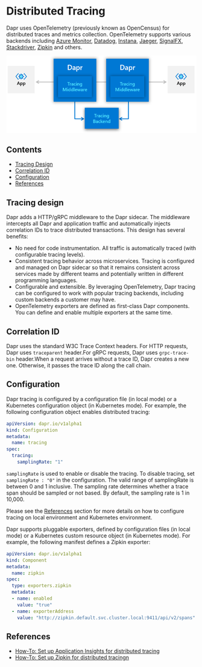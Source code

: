 # Distributed Tracing

Dapr uses OpenTelemetry (previously known as OpenCensus) for distributed traces and metrics collection. OpenTelemetry supports various backends including [Azure Monitor](https://azure.microsoft.com/en-us/services/monitor/), [Datadog](https://www.datadoghq.com), [Instana](https://www.instana.com), [Jaeger](https://www.jaegertracing.io/), [SignalFX](https://www.signalfx.com/), [Stackdriver](https://cloud.google.com/stackdriver), [Zipkin](https://zipkin.io) and others.

![Tracing](../../images/tracing.png)

## Contents

- [Tracing Design](#tracing-design)
- [Correlation ID](#correlation-id)
- [Configuration](#configuration)
- [References](#references)

## Tracing design

Dapr adds a HTTP/gRPC middleware to the Dapr sidecar. The middleware intercepts all Dapr and application traffic and automatically injects correlation IDs to trace distributed transactions. This design has several benefits:

* No need for code instrumentation. All traffic is automatically traced (with configurable tracing levels).
* Consistent tracing behavior across microservices. Tracing is configured and managed on Dapr sidecar so that it remains consistent across services made by different teams and potentially written in different programming languages.
* Configurable and extensible. By leveraging OpenTelemetry, Dapr tracing can be configured to work with popular tracing backends, including custom backends a customer may have.
* OpenTelemetry exporters are defined as first-class Dapr components. You can define and enable multiple exporters at the same time.

## Correlation ID

Dapr uses the standard W3C Trace Context headers. For HTTP requests, Dapr uses `traceparent` header.For gRPC requests, Dapr uses `grpc-trace-bin` header.When a request arrives without a trace ID, Dapr creates a new one. Otherwise, it passes the trace ID along the call chain.

## Configuration

Dapr tracing is configured by a configuration file (in local mode) or a Kubernetes configuration object (in Kubernetes mode). For example, the following configuration object enables distributed tracing:

```yaml
apiVersion: dapr.io/v1alpha1
kind: Configuration
metadata:
  name: tracing
spec:
  tracing:
    samplingRate: "1"
```

`samplingRate` is used to enable or disable the tracing. To disable tracing,
set `samplingRate : "0"` in the configuration. The valid range of samplingRate is between 0 and 1 inclusive. The sampling rate determines whether a trace span should be sampled or not based. By default, the sampling rate is 1 in 10,000.

Please see the [References](#references) section for more details on how to configure tracing on local environment and Kubernetes environment.

Dapr supports pluggable exporters, defined by configuration files (in local mode) or a Kubernetes custom resource object (in Kubernetes mode). For example, the following manifest defines a Zipkin exporter:

```yaml
apiVersion: dapr.io/v1alpha1
kind: Component
metadata:
  name: zipkin
spec:
  type: exporters.zipkin
  metadata:
  - name: enabled
    value: "true"
  - name: exporterAddress
    value: "http://zipkin.default.svc.cluster.local:9411/api/v2/spans"
```

## References

* [How-To: Set up Application Insights for distributed tracing](../../howto/diagnose-with-tracing/azure-monitor.md)
* [How-To: Set up Zipkin for distributed tracingn](../../howto/diagnose-with-tracing/zipkin.md)
